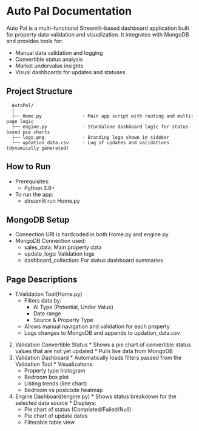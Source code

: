 # Auto Pal Documentation 
Auto Pal is a multi-functional Streamlit-based dashboard application built for property data validation and 
visualization. It integrates with MongoDB and provides tools for: 
* Manual data validation and logging 
* Convertible status analysis 
* Market undervalue insights 
* Visual dashboards for updates and statuses 
  
## Project Structure 
```
  AutoPal/ 
  │ 
  ├── Home.py               - Main app script with routing and multi-page logic       
  ├── engine.py             - Standalone dashboard logic for status-based pie charts     
  ├── logo.png              - Branding logo shown in sidebar
  └── updation_data.csv     - Log of updates and validations (dynamically generated)
```

## How to Run 
 * Prerequisites: 
   * Python 3.8+ 
 * To run the app: 
   * streamlit run Home.py
    
## MongoDB Setup 
  * Connection URI is hardcoded in both Home.py and engine.py 
  * MongoDB Connection used: 
    * sales_data: Main property data 
    * update_logs: Validation logs 
    * dashboard_collection: For status dashboard summaries 

## Page Descriptions 
 * 1.Validation Tool(Home.py) 
   * Filters data by: 
     * AI Type (Potential, Under Value) 
     * Date range 
     * Source & Property Type 
   * Allows manual navigation and validation for each property 
   * Logs changes to MongoDB and appends to updation_data.csv 
  2. Validation Convertible Status 
    * Shows a pie chart of convertible status values that are not yet updated 
    * Pulls live data from MongoDB 
  3. Validation Dashboard 
    * Automatically loads filters passed from the Validation Tool 
    * Visualizations: 
      * Property type histogram 
      * Bedroom box plot 
      * Listing trends (line chart) 
      * Bedroom vs postcode heatmap 
  4. Engine Dashboard(engine.py) 
    * Shows status breakdown for the selected data source 
    * Displays: 
      * Pie chart of status (Completed/Failed/Null) 
      * Pie chart of update dates 
      * Filterable table view
